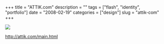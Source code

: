 +++
title = "ATTIK.com"
description = ""
tags = ["flash", "identity", "portfolio"]
date = "2008-02-19"
categories = ["design"]
slug = "attik-com"
+++


 

  <div id="screens-thumbs" class="clearfix">
    <div class="txt-center" id="design-submission"><a href="http://attik.com/main.html"><img id='bluga-thumbnail-915' class='bluga-thumbnail large' src='http://media.konigi.com/bluga/
wt47f279d8b57ee_0.jpg'/></a></div>  
  </div>   
<p><a href="http://attik.com/main.html">http://attik.com/main.html</a></p>




